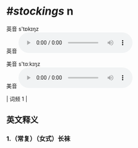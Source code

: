 # ***\#stockings*** n
英音 s'tɒkɪŋz  
英音
<audio src="./media/stockings1.aac" controls="controls"></audio>

美音 s'tɑːkɪŋz  
美音
<audio src="./media/stockings2.aac" controls="controls"></audio>



| 词频 1 |  

英文释义
---
### 1.**（常复）（女式）长袜**  


